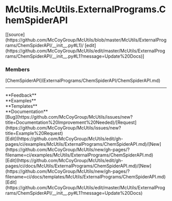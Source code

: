 # <a id="McUtils.ExternalPrograms.ChemSpiderAPI">McUtils.McUtils.ExternalPrograms.ChemSpiderAPI</a> 
<div class="docs-source-link" markdown="1">
[[source](https://github.com/McCoyGroup/McUtils/blob/master/McUtils/ExternalPrograms/ChemSpiderAPI/__init__.py#L1)/
[edit](https://github.com/McCoyGroup/McUtils/edit/master/McUtils/ExternalPrograms/ChemSpiderAPI/__init__.py#L1?message=Update%20Docs)]
</div>
    


### Members
<div class="container alert alert-secondary bg-light">
  <div class="row">
   <div class="col" markdown="1">
[ChemSpiderAPI](ExternalPrograms/ChemSpiderAPI/ChemSpiderAPI.md)   
</div>
   <div class="col" markdown="1">
   
</div>
   <div class="col" markdown="1">
   
</div>
</div>
</div>













---


<div markdown="1" class="text-secondary">
<div class="container">
  <div class="row">
   <div class="col" markdown="1">
**Feedback**   
</div>
   <div class="col" markdown="1">
**Examples**   
</div>
   <div class="col" markdown="1">
**Templates**   
</div>
   <div class="col" markdown="1">
**Documentation**   
</div>
   <div class="col" markdown="1">
   
</div>
   <div class="col" markdown="1">
   
</div>
   <div class="col" markdown="1">
   
</div>
</div>
  <div class="row">
   <div class="col" markdown="1">
[Bug](https://github.com/McCoyGroup/McUtils/issues/new?title=Documentation%20Improvement%20Needed)/[Request](https://github.com/McCoyGroup/McUtils/issues/new?title=Example%20Request)   
</div>
   <div class="col" markdown="1">
[Edit](https://github.com/McCoyGroup/McUtils/edit/gh-pages/ci/examples/McUtils/ExternalPrograms/ChemSpiderAPI.md)/[New](https://github.com/McCoyGroup/McUtils/new/gh-pages/?filename=ci/examples/McUtils/ExternalPrograms/ChemSpiderAPI.md)   
</div>
   <div class="col" markdown="1">
[Edit](https://github.com/McCoyGroup/McUtils/edit/gh-pages/ci/docs/McUtils/ExternalPrograms/ChemSpiderAPI.md)/[New](https://github.com/McCoyGroup/McUtils/new/gh-pages/?filename=ci/docs/templates/McUtils/ExternalPrograms/ChemSpiderAPI.md)   
</div>
   <div class="col" markdown="1">
[Edit](https://github.com/McCoyGroup/McUtils/edit/master/McUtils/ExternalPrograms/ChemSpiderAPI/__init__.py#L1?message=Update%20Docs)   
</div>
   <div class="col" markdown="1">
   
</div>
   <div class="col" markdown="1">
   
</div>
   <div class="col" markdown="1">
   
</div>
</div>
</div>
</div>